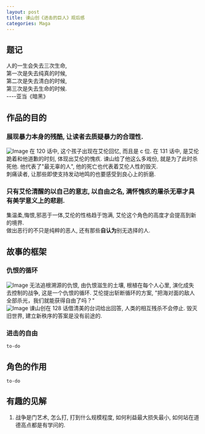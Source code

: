 ```yaml
---    
layout: post    
title: 谏山创《进击的巨人》观后感    
categories: Maga    
---    
```

  
## 题记    
人的一生会失去三次生命,    
第一次是失去纯真的时候,    
第二次是失去清白的时候,    
第三次是失去生命的时候.    
----亚当《暗黑》    
  
## 作品的目的    
### 展现暴力本身的残酷, 让读者去质疑暴力的合理性.    
![Image](https://s3.jpg.cm/2020/08/15/uPlQE.png)
在 120 话中, 这个孩子出现在艾伦回忆, 而且是 c 位. 在 131 话中, 是艾伦跪着和他道歉的时刻, 体现出艾伦的愧疚. 谏山给了他这么多戏份, 就是为了此时杀死他. 他代表了"最无辜的人", 他的死亡也代表着艾伦人性的毁灭.    
刺痛读者, 让那些即使支持发动地鸣的也要感受到良心上的折磨.    
### 只有艾伦清醒的以自己的意志, 以自由之名, 满怀愧疚的屠杀无辜才具有美学意义上的悲剧.    
集温柔,悔恨,邪恶于一体,艾伦的性格趋于饱满, 艾伦这个角色的高度才会提高到新的境界.    
做出恶行的不只是纯粹的恶人, 还有那些**自认为**别无选择的人.    
  
## 故事的框架    
### 仇恨的循环    
![Image](https://s3.jpg.cm/2020/08/15/uPQm6.png)
无法追根溯源的仇恨, 由仇恨滋生的土壤, 根植在每个人心里, 演化成失去控制的战争, 这是一个仇恨的循环. 艾伦提出斩断循环的方案, "把海对面的敌人全部杀光，我们就能获得自由了吗？"    
![Image](https://s3.jpg.cm/2020/08/15/uPd9T.png)
谏山创在 128 话借清美的台词给出回答, 人类的相互残杀不会停止. 毁灭旧世界, 建立新秩序的答案是没有前途的.    
### 进击的自由    
`to-do`    
## 角色的作用  
`to-do`    
## 有趣的见解  
1. 战争是门艺术, 怎么打, 打到什么规模程度, 如何利益最大损失最小, 如何站在道德高点都是有学问的.    
